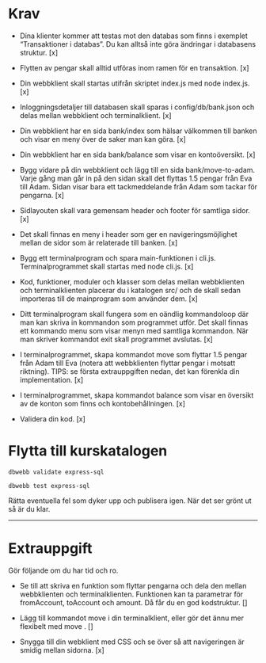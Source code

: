 # Krav
- Dina klienter kommer att testas mot den databas som finns i exemplet “Transaktioner i databas”. Du kan alltså inte göra ändringar i databasens struktur. [x]

- Flytten av pengar skall alltid utföras inom ramen för en transaktion. [x]

- Din webbklient skall startas utifrån skriptet index.js med node index.js. [x]

- Inloggningsdetaljer till databasen skall sparas i config/db/bank.json och delas mellan webbklient och terminalklient. [x]

- Din webbklient har en sida bank/index som hälsar välkommen till banken och visar en meny över de saker man kan göra. [x]

- Din webbklient har en sida bank/balance som visar en kontoöversikt. [x]

- Bygg vidare på din webbklient och lägg till en sida bank/move-to-adam. Varje gång man går in på den sidan skall det flyttas 1.5 pengar från Eva till Adam. Sidan visar bara ett tackmeddelande från Adam som tackar för pengarna. [x]

- Sidlayouten skall vara gemensam header och footer för samtliga sidor. [x]

- Det skall finnas en meny i header som ger en navigeringsmöjlighet mellan de sidor som är relaterade till banken. [x]

- Bygg ett terminalprogram och spara main-funktionen i cli.js. Terminalprogrammet skall startas med node cli.js. [x]

- Kod, funktioner, moduler och klasser som delas mellan webbklienten och terminalklienten placerar du i katalogen src/ och de skall sedan importeras till de mainprogram som använder dem. [x]

- Ditt terminalprogram skall fungera som en oändlig kommandoloop där man kan skriva in kommandon som programmet utför. Det skall finnas ett kommando menu som visar menyn med samtliga kommandon. När man skriver kommandot exit skall programmet avslutas. [x]

- I terminalprogrammet, skapa kommandot move som flyttar 1.5 pengar från Adam till Eva (notera att webbklienten flyttar pengar i motsatt riktning). TIPS: se första extrauppgiften nedan, det kan förenkla din implementation. [x]

- I terminalprogrammet, skapa kommandot balance som visar en översikt av de konton som finns och kontobehållningen. [x]

- Validera din kod. [x]

# Flytta till kurskatalogen
```
dbwebb validate express-sql

dbwebb test express-sql
```
Rätta eventuella fel som dyker upp och publisera igen. När det ser grönt ut så är du klar.

------------------
# Extrauppgift
Gör följande om du har tid och ro.

- Se till att skriva en funktion som flyttar pengarna och dela den mellan webbklienten och terminalklienten. Funktionen kan ta parametrar för fromAccount, toAccount och amount. Då får du en god kodstruktur. []

- Lägg till kommandot move <amount> i din terminalklient, eller gör det ännu mer flexibelt med move <amount> <from> <to>. []

- Snygga till din webklient med CSS och se över så att navigeringen är smidig mellan sidorna. [x]